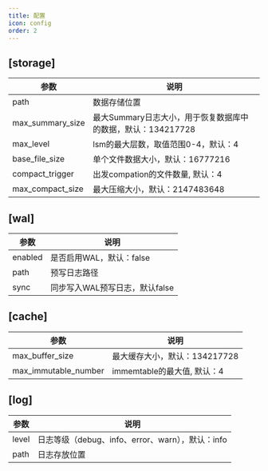 ```yaml
---
title: 配置
icon: config
order: 2
---
```


## [storage]

| 参数                 | 说明 |
| -------------------- | ---- |
| path                 |  数据存储位置    |
| max_summary_size     |  最大Summary日志大小，用于恢复数据库中的数据，默认：134217728    |
| max_level            |  lsm的最大层数，取值范围0-4，默认：4    |
| base_file_size       |  单个文件数据大小，默认：16777216    |
| compact_trigger      |  出发compation的文件数量, 默认：4    |
| max_compact_size     |  最大压缩大小，默认：2147483648    |
## [wal]

| 参数    | 说明 |
| ------- | ---- |
| enabled | 是否启用WAL，默认：false     |
| path    | 预写日志路径     |
| sync    | 同步写入WAL预写日志，默认false     |

## [cache]

| 参数                 | 说明 |
| -------------------- | ---- |
| max_buffer_size      |  最大缓存大小，默认：134217728    |
| max_immutable_number |  immemtable的最大值, 默认：4    |

## [log]

| 参数  | 说明 |
| ----- | ---- |
| level |  日志等级（debug、info、error、warn），默认：info   |
| path  |  日志存放位置    |